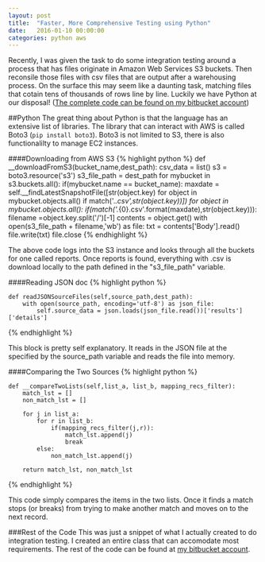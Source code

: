 ```yaml
---
layout: post
title:  "Faster, More Comprehensive Testing using Python"
date:   2016-01-10 00:00:00 
categories: python aws
---
```

Recently, I was given the task to do some integration testing around a process that has files originate in Amazon Web Services S3 buckets.  Then reconsile those files with csv files that are output after a warehousing process.  On the surface this may seem like a daunting task, matching files that cotain tens of thousands of rows line by line.  Luckily we have Python at our disposal! ([The complete code can be found on my bitbucket account](https://bitbucket.org/jacob_leon/integration-test))

##Python
The great thing about Python is that the language has an extensive list of libraries.  The library that can interact with AWS is called Boto3 (`pip install boto3`).  Boto3 is not limited to S3, there is also functionalilty to manage EC2 instances.

####Downloading from AWS S3
{% highlight python %}
	def __downloadFromS3(bucket_name,dest_path):
		csv_data = list()
		s3 = boto3.resource('s3')
		s3_file_path = dest_path
		for mybucket in s3.buckets.all():
			if(mybucket.name == bucket_name):
				maxdate = self.__findLatestSnapshotFile([str(object.key) for object in mybucket.objects.all() if match('.*\.csv',str(object.key))])
				for object in mybucket.objects.all():
					if(match('.*{0}\.csv'.format(maxdate),str(object.key))):
						filename =object.key.split('/')[-1]
						contents = object.get()
						with open(s3_file_path + filename,'wb') as file:
							txt = contents['Body'].read()
							file.write(txt)
							file.close
{% endhighlight %}

The above code logs into the S3 instance and looks through all the buckets for one called reports.  Once reports is found, everything with .csv is download locally to the path defined in the "s3_file_path" variable.


####Reading JSON doc
{% highlight python %}

	def readJSONSourceFiles(self,source_path,dest_path):
		with open(source_path, encoding='utf-8') as json_file:
			self.source_data = json.loads(json_file.read())['results']['details']

{% endhighlight %}

This block is pretty self explanatory.  It reads in the JSON file at the specified by the source_path variable and reads the file into memory.

####Comparing the Two Sources
{% highlight python %}

	def __compareTwoLists(self,list_a, list_b, mapping_recs_filter):
		match_lst = []
		non_match_lst = []	

		for j in list_a:
			for r in list_b:
				if(mapping_recs_filter(j,r)):
					match_lst.append(j)
					break
			else:
				non_match_lst.append(j)
				
		return match_lst, non_match_lst

{% endhighlight %}

This code simply compares the items in the two lists.  Once it finds a match stops (or breaks) from trying to make another match and moves on to the next record.

###Rest of the Code
This was just a snippet of what I actually created to do integration testing.  I created an entire class that can accomodate most requirements.  The rest of the code can be found at [my bitbucket account](https://bitbucket.org/jacob_leon/integration-test).